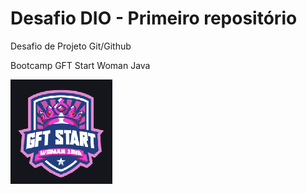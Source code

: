 # Desafio DIO - Primeiro repositório 
Desafio de Projeto Git/Github

Bootcamp GFT Start Woman Java



![](gft.png)



